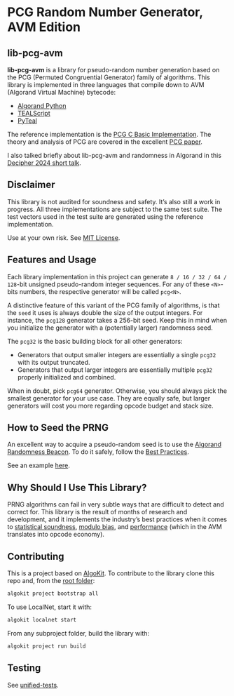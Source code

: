 # PCG Random Number Generator, AVM Edition

## lib-pcg-avm
**lib-pcg-avm** is a library for pseudo-random number generation based on the PCG (Permuted Congruential Generator) family of algorithms.
This library is implemented in three languages that compile down to AVM (Algorand Virtual Machine) bytecode:
- [Algorand Python](./projects/lib-pcg-algopy/README.md)
- [TEALScript](./projects/lib-pcg-ts/README.md)
- [PyTeal](./projects/lib-pcg-pyteal/README.md)

The reference implementation is the [PCG C Basic Implementation](https://github.com/imneme/pcg-c-basic).
The theory and analysis of PCG are covered in the excellent [PCG paper](https://www.pcg-random.org/paper.html).

I also talked briefly about lib-pcg-avm and randomness in Algorand in this [Decipher 2024 short talk](https://youtu.be/zdrD_OrhfDw?si=fV_lpsPUhhyEM7_0).

## Disclaimer
This library is not audited for soundness and safety. It’s also still a work in progress.
All three implementations are subject to the same test suite.
The test vectors used in the test suite are generated using the reference implementation.

Use at your own risk. See [MIT License](./LICENSE).

## Features and Usage
Each library implementation in this project can generate `8 / 16 / 32 / 64 / 128`-bit unsigned pseudo-random integer sequences.
For any of these `<N>`-bits numbers, the respective generator will be called `pcg<N>`.

A distinctive feature of this variant of the PCG family of algorithms, is that the `seed` it uses is always double the
size of the output integers.
For instance, the `pcg128` generator takes a 256-bit seed. Keep this in mind when you initialize the generator
with a (potentially larger) randomness seed.

The `pcg32` is the basic building block for all other generators:
- Generators that output smaller integers are essentially a single `pcg32` with its output truncated.
- Generators that output larger integers are essentially multiple `pcg32` properly initialized and combined.

When in doubt, pick `pcg64` generator.
Otherwise, you should always pick the smallest generator for your use case.
They are equally safe, but larger generators will cost you more regarding opcode budget and stack size.

## How to Seed the PRNG
An excellent way to acquire a pseudo-random seed is to use the [Algorand Randomness Beacon](https://developer.algorand.org/articles/randomness-on-algorand/).
To do it safely, follow the [Best Practices](https://developer.algorand.org/articles/usage-and-best-practices-for-randomness-beacon/).

See an example [here](https://github.com/CiottiGiorgio/verifiable-giveaway/blob/79aebd2cad78389699deea87e904b9acc7e7fe61/projects/verifiable-giveaway-contracts/smart_contracts/verifiable_giveaway/contract.py).

## Why Should I Use This Library?
PRNG algorithms can fail in very subtle ways that are difficult to detect and correct for.
This library is the result of months of research and development, and it implements the industry’s best practices when it comes to
[statistical soundness](https://en.wikipedia.org/wiki/Pseudorandom_number_generator#Potential_issues),
[modulo bias](https://www.pcg-random.org/posts/bounded-rands.html), and
[performance](https://www.pcg-random.org/rng-performance.html) (which in the AVM translates into opcode economy).

## Contributing
This is a project based on [AlgoKit](http://algokit.io). To contribute to the library clone this repo and, from the [root folder](.):
```bash
algokit project bootstrap all
```

To use LocalNet, start it with:
```bash
algokit localnet start
```

From any subproject folder, build the library with:
```bash
algokit project run build
```

## Testing
See [unified-tests](projects/unified-tests/README.md).
